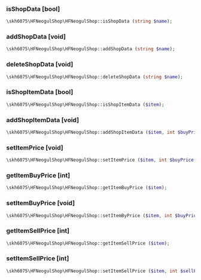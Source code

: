 ### isShopData [bool]

```php
\skh6075\HFNeogulShop\HFNeogulShop::isShopData (string $name);
```

### addShopData [void]

```php
\skh6075\HFNeogulShop\HFNeogulShop::addShopData (string $name);
```

### deleteShopData [void]

```php
\skh6075\HFNeogulShop\HFNeogulShop::deleteShopData (string $name);
```

### isShopItemData [bool]

```php
\skh6075\HFNeogulShop\HFNeogulShop::isShopItemData ($item);
```

### addShopItemData [void]

```php
\skh6075\HFNeogulShop\HFNeogulShop::addShopItemData ($item, int $buyPrice = -1, int $sellPrice = -1);
```

### setItemPrice [void]

```php
\skh6075\HFNeogulShop\HFNeogulShop::setItemPrice ($item, int $buyPrice = -1, int $sellPrice = -1);
```

### getItemBuyPrice [int]

```php
\skh6075\HFNeogulShop\HFNeogulShop::getItemBuyPrice ($item);
```

### setItemBuyPrice [void]

```php
\skh6075\HFNeogulShop\HFNeogulShop::setItemByPrice ($item, int $buyPrice = -1);
```

### getItemSellPrice [int]

```php
\skh6075\HFNeogulShop\HFNeogulShop::getItemSellPrice ($item);
```

### setItemSellPrice [int]

```php
\skh6075\HFNeogulShop\HFNeogulShop::setItemSellPrice ($item, int $sellPrice = -1);
```
